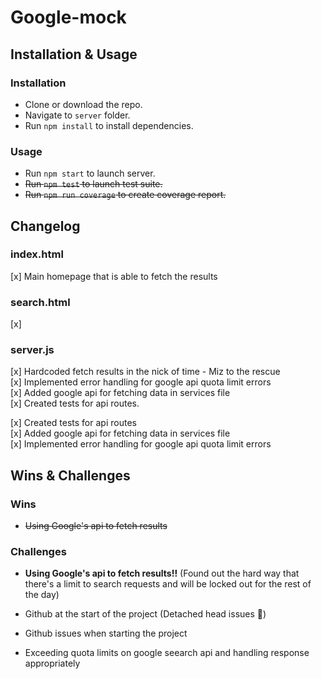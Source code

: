 # Google-mock

## Installation & Usage

### Installation

- Clone or download the repo.
- Navigate to `server` folder.
- Run `npm install` to install dependencies.

### Usage

- Run `npm start` to launch server.
- ~~Run `npm test` to launch test suite.~~
- ~~Run `npm run coverage` to create coverage report.~~

## Changelog

### index.html
[x] Main homepage that is able to fetch the results 
### search.html
[x]

### server.js
[x] Hardcoded fetch results in the nick of time - Miz to the rescue        
[x] Implemented error handling for google api quota limit errors           
[x] Added google api for fetching data in services file          
[x] Created tests for api routes.       

[x] Created tests for api routes  
[x] Added google api for fetching data in services file  
[x] Implemented error handling for google api quota limit errors


## Wins & Challenges

### Wins
- ~~Using Google's api to fetch results~~

### Challenges
- **Using Google's api to fetch results!!** (Found out the hard way that there's a limit to search requests and will be locked out for the rest of the day)       
- Github at the start of the project (Detached head issues 🫠)             

- Github issues when starting the project
- Exceeding quota limits on google seearch api and handling response appropriately

